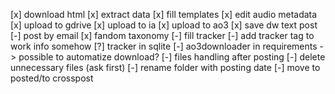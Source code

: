 [x] download html
[x] extract data
[x] fill templates
[x] edit audio metadata
[x] upload to gdrive
[x] upload to ia
[x] upload to ao3
[x] save dw text post
    [-] post by email
[x] fandom taxonomy
[-] fill tracker
    [-] add tracker tag to work info somehow
    [?] tracker in sqlite
[-] ao3downloader in requirements -> possible to automatize download?
[-] files handling after posting
    [-] delete unnecessary files (ask first)
    [-] rename folder with posting date
    [-] move to posted/to crosspost

